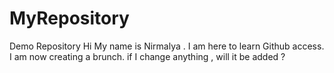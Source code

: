 # MyRepository
Demo Repository
Hi My name is Nirmalya . I am here to learn Github access. I am now creating a brunch. if I change anything , will it be added ?
